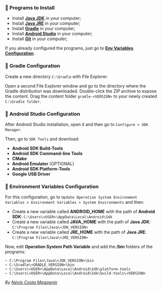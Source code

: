 ### :beginner: Programs to Install

- Install **[Java JDK](https://www.oracle.com/br/java/technologies/javase/javase-jdk8-downloads.html)** in your computer;
- Install **[Java JRE](https://docs.oracle.com/goldengate/1212/gg-winux/GDRAD/java.htm#BGBFJHAB)** in your computer;
- Install **[Gradle](https://gradle.org/install/)** in your computer;
- Install **[Android Studio](https://developer.android.com/studio)** in your computer;
- Install **[Git](https://git-scm.com/downloads)** in your computer;

If you already configured the programs, just go to **[Env Variables Configuration](https://github.com/NEVI0/how-to-configure-mobile-environment#pencil-env-variables-configuration)**.

### :small_orange_diamond: Gradle Configuration

Create a new directory `C:\Gradle` with File Explorer.

Open a second File Explorer window and go to the directory where the Gradle distribution was downloaded. Double-click the ZIP archive to expose the content. Drag the content folder `gradle-<VERSION>` to your newly created `C:\Gradle folder`.

### :small_orange_diamond: Android Studio Configuration

After Android Studio installation, open it and then go to `Configure > SDK Manager`.

Then, go to `SDK Tools` and download:
- **Android SDK Build-Tools**
- **Android SDK Command-line Tools**
- **CMake**
- **Android Emulator** (OPTIONAL)
- **Android SDK Platform-Tools**
- **Google USB Driver**

### :pencil: Environment Variables Configuration

For this configuration, go to `Update Operation System Environment Variables > Environment Variables > System Environments` and then:

- Create a new variable called **ANDROID_HOME** with the path of **Android SDK**: `C:\Users\<USER>\AppData\Local\Android\Sdk`
- Create a new variable called **JAVA_HOME** with the path of **Java JDK**: `C:\Program Files\Java\<JDK_VERSION>`
- Create a new variable called **JRE_HOME** with the path of **Java JRE**: `C:\Program Files\Java\<JRE_VERSION>`

Now, edit **Operation System Path Variable** and add the **/bin** folders of the programs:
```
~ C:\Program Files\Java\<JDK_VERSION>\bin
~ C:\Gradle\<GRADLE_VERSION>\bin
~ C:\Users\<USER>\AppData\Local\Android\Sdk\platform-tools
~ C:\Users\<USER>\AppData\Local\Android\Sdk\build-tools\<VERSION>
```

*By [Névio Costa Magagnin](https://www.linkedin.com/in/n%C3%A9vio-magagnin-045710177/)*